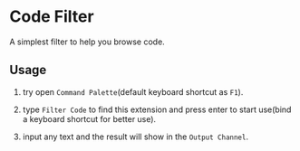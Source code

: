 # Code Filter

A simplest filter to help you browse code.

## Usage

1. try open `Command Palette`(default keyboard shortcut as `F1`).

2. type `Filter Code` to find this extension and press enter to start use(bind a keyboard shortcut for better use).

3. input any text and the result will show in the `Output Channel`.